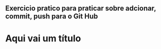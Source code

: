 ## Exercicio pratico para praticar sobre adcionar, commit, push para o Git Hub

<!DOCTYPE html>
<html lang="pt-br">
  <head>
    <title>Título da página</title> 
    <meta charset="utf-8"> 
  </head>
  <body>
    <h1>Aqui vai um título</h1>
  </body>
</html>